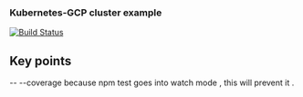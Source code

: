### Kubernetes-GCP cluster example 
[![Build Status](https://travis-ci.org/MuzammilM/k8s-example.svg?branch=master)](https://travis-ci.org/MuzammilM/k8s-example)

## Key points
-- --coverage
because npm test goes into watch mode , this will prevent it .

